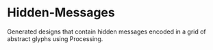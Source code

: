# Hidden-Messages
Generated designs that contain hidden messages encoded in a grid of abstract glyphs using Processing.
